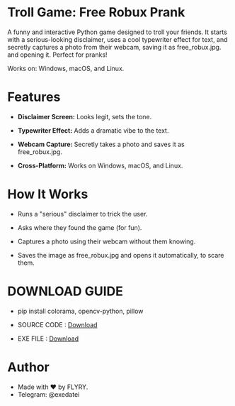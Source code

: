 # Troll Game: Free Robux Prank

A funny and interactive Python game designed to troll your friends. It starts with a serious-looking disclaimer, uses a cool typewriter effect for text, and secretly captures a photo from their webcam, saving it as free_robux.jpg. and opening it. Perfect for pranks!

Works on: Windows, macOS, and Linux.


# Features

- **Disclaimer Screen:** Looks legit, sets the tone.

- **Typewriter Effect:** Adds a dramatic vibe to the text.

- **Webcam Capture:** Secretly takes a photo and saves it as free_robux.jpg.

- **Cross-Platform:** Works on Windows, macOS, and Linux.



# How It Works

- Runs a "serious" disclaimer to trick the user.

- Asks where they found the game (for fun).

- Captures a photo using their webcam without them knowing.

- Saves the image as free_robux.jpg and opens it automatically, to scare them.



# DOWNLOAD GUIDE

- pip install colorama, opencv-python, pillow

- SOURCE CODE :  [Download](https://gofile.io/d/9lCgaN)
- EXE FILE : [Download](https://gofile.io/d/AqfoHC)


# Author

 - Made with ❤️ by FLYRY.
 - Telegram: @exedatei
